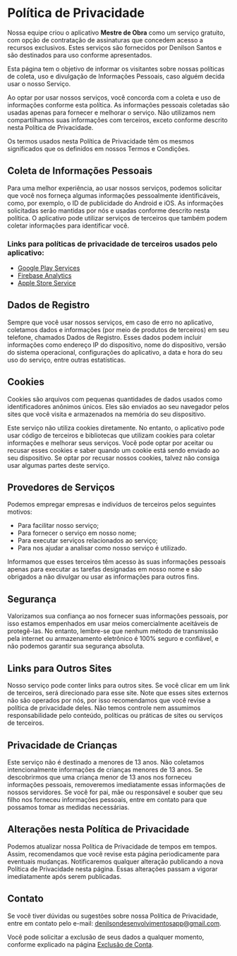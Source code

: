 <!DOCTYPE html>
<html lang="pt-BR">
<head>
  <meta charset="UTF-8">
  <title>Política de Privacidade - Mestre de Obra</title>
</head>
<body>
  <h1>Política de Privacidade</h1>
  <p>
    Nossa equipe criou o aplicativo <strong>Mestre de Obra</strong> como um serviço gratuito, com opção de contratação de assinaturas que concedem acesso a recursos exclusivos. Estes serviços são fornecidos por Denilson Santos e são destinados para uso conforme apresentados.
  </p>
  <p>
    Esta página tem o objetivo de informar os visitantes sobre nossas políticas de coleta, uso e divulgação de Informações Pessoais, caso alguém decida usar o nosso Serviço.
  </p>
  <p>
    Ao optar por usar nossos serviços, você concorda com a coleta e uso de informações conforme esta política. As informações pessoais coletadas são usadas apenas para fornecer e melhorar o serviço. Não utilizamos nem compartilhamos suas informações com terceiros, exceto conforme descrito nesta Política de Privacidade.
  </p>
  <p>
    Os termos usados nesta Política de Privacidade têm os mesmos significados que os definidos em nossos Termos e Condições.
  </p>

  <h2>Coleta de Informações Pessoais</h2>
  <p>
    Para uma melhor experiência, ao usar nossos serviços, podemos solicitar que você nos forneça algumas informações pessoalmente identificáveis, como, por exemplo, o ID de publicidade do Android e iOS. As informações solicitadas serão mantidas por nós e usadas conforme descrito nesta política. O aplicativo pode utilizar serviços de terceiros que também podem coletar informações para identificar você.
  </p>
  <h3>Links para políticas de privacidade de terceiros usados pelo aplicativo:</h3>
  <ul>
    <li><a href="https://policies.google.com/privacy" target="_blank">Google Play Services</a></li>
    <li><a href="https://firebase.google.com/support/privacy" target="_blank">Firebase Analytics</a></li>
    <li><a href="https://www.apple.com/legal/privacy/" target="_blank">Apple Store Service</a></li>
  </ul>

  <h2>Dados de Registro</h2>
  <p>
    Sempre que você usar nossos serviços, em caso de erro no aplicativo, coletamos dados e informações (por meio de produtos de terceiros) em seu telefone, chamados Dados de Registro. Esses dados podem incluir informações como endereço IP do dispositivo, nome do dispositivo, versão do sistema operacional, configurações do aplicativo, a data e hora do seu uso do serviço, entre outras estatísticas.
  </p>

  <h2>Cookies</h2>
  <p>
    Cookies são arquivos com pequenas quantidades de dados usados como identificadores anônimos únicos. Eles são enviados ao seu navegador pelos sites que você visita e armazenados na memória do seu dispositivo.
  </p>
  <p>
    Este serviço não utiliza cookies diretamente. No entanto, o aplicativo pode usar código de terceiros e bibliotecas que utilizam cookies para coletar informações e melhorar seus serviços. Você pode optar por aceitar ou recusar esses cookies e saber quando um cookie está sendo enviado ao seu dispositivo. Se optar por recusar nossos cookies, talvez não consiga usar algumas partes deste serviço.
  </p>

  <h2>Provedores de Serviços</h2>
  <p>
    Podemos empregar empresas e indivíduos de terceiros pelos seguintes motivos:
  </p>
  <ul>
    <li>Para facilitar nosso serviço;</li>
    <li>Para fornecer o serviço em nosso nome;</li>
    <li>Para executar serviços relacionados ao serviço;</li>
    <li>Para nos ajudar a analisar como nosso serviço é utilizado.</li>
  </ul>
  <p>
    Informamos que esses terceiros têm acesso às suas informações pessoais apenas para executar as tarefas designadas em nosso nome e são obrigados a não divulgar ou usar as informações para outros fins.
  </p>

  <h2>Segurança</h2>
  <p>
    Valorizamos sua confiança ao nos fornecer suas informações pessoais, por isso estamos empenhados em usar meios comercialmente aceitáveis de protegê-las. No entanto, lembre-se que nenhum método de transmissão pela internet ou armazenamento eletrônico é 100% seguro e confiável, e não podemos garantir sua segurança absoluta.
  </p>

  <h2>Links para Outros Sites</h2>
  <p>
    Nosso serviço pode conter links para outros sites. Se você clicar em um link de terceiros, será direcionado para esse site. Note que esses sites externos não são operados por nós, por isso recomendamos que você revise a política de privacidade deles. Não temos controle nem assumimos responsabilidade pelo conteúdo, políticas ou práticas de sites ou serviços de terceiros.
  </p>

  <h2>Privacidade de Crianças</h2>
  <p>
    Este serviço não é destinado a menores de 13 anos. Não coletamos intencionalmente informações de crianças menores de 13 anos. Se descobrirmos que uma criança menor de 13 anos nos forneceu informações pessoais, removeremos imediatamente essas informações de nossos servidores. Se você for pai, mãe ou responsável e souber que seu filho nos forneceu informações pessoais, entre em contato para que possamos tomar as medidas necessárias.
  </p>

  <h2>Alterações nesta Política de Privacidade</h2>
  <p>
    Podemos atualizar nossa Política de Privacidade de tempos em tempos. Assim, recomendamos que você revise esta página periodicamente para eventuais mudanças. Notificaremos qualquer alteração publicando a nova Política de Privacidade nesta página. Essas alterações passam a vigorar imediatamente após serem publicadas.
  </p>

  <h2>Contato</h2>
  <p>
    Se você tiver dúvidas ou sugestões sobre nossa Política de Privacidade, entre em contato pelo e-mail: <a href="mailto:denilsondesenvolvimentosapp@gmail.com">denilsondesenvolvimentosapp@gmail.com</a>.
  </p>
  <p>
    Você pode solicitar a exclusão de seus dados a qualquer momento, conforme explicado na página <a href="delete-account.html">Exclusão de Conta</a>.
  </p>
</body>
</html>
